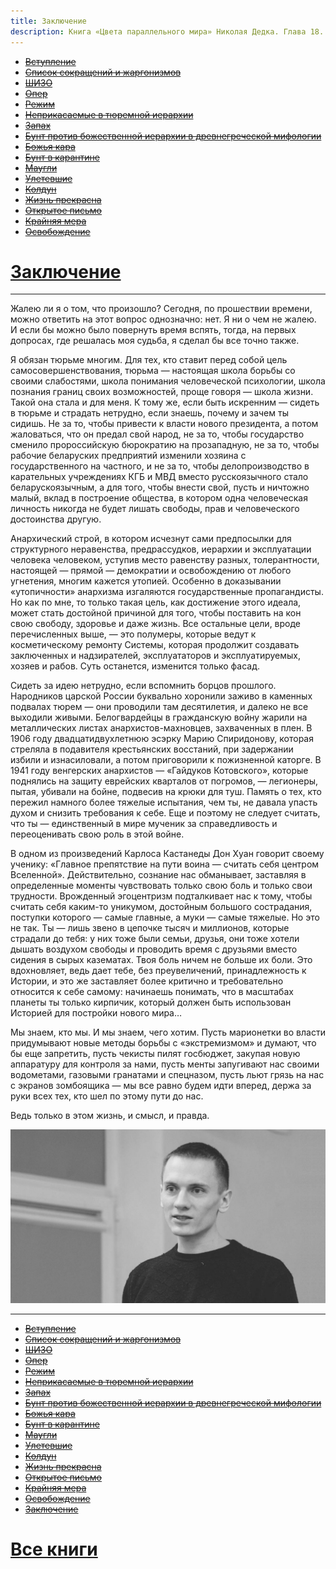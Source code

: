 ```yaml
---
title: Заключение
description: Книга «Цвета параллельного мира» Николая Дедка. Глава 18. Заключение
---
```


- ~~[Вступление](./1.md)~~
- ~~[Список сокращений и жаргонизмов](./2.md)~~
- ~~[ШИЗО](./3.md)~~
- ~~[Опер](./4.md)~~
- ~~[Режим](./5.md)~~
- ~~[Неприкасаемые в тюремной иерархии](./6.md)~~
- ~~[Запах](./7.md)~~
- ~~[Бунт против божественной иерархии в древнегреческой мифологии](./8.md)~~
- ~~[Божья кара](./9.md)~~
- ~~[Бунт в карантине](./10.md)~~
- ~~[Маугли](./11.md)~~
- ~~[Улетевшие](./12.md)~~
- ~~[Колдун](./13.md)~~
- ~~[Жизнь прекрасна](./14.md)~~
- ~~[Открытое письмо](./15.md)~~
- ~~[Крайняя мера](./16.md)~~
- ~~[Освобождение](./17.md)~~
# [Заключение](./18.md)

---

Жалею ли я о том, что произошло? Сегодня, по прошествии времени, можно ответить на этот вопрос однозначно: нет. Я ни о чем не жалею. И если бы можно было повернуть время вспять, тогда, на первых допросах, где решалась моя судьба, я сделал бы все точно также.

Я обязан тюрьме многим. Для тех, кто ставит перед собой цель самосовершенствования, тюрьма — настоящая школа борьбы со своими слабостями, школа понимания человеческой психологии, школа познания границ своих возможностей, проще говоря — школа жизни. Такой она стала и для меня. К тому же, если быть искренним — сидеть в тюрьме и страдать нетрудно, если знаешь, почему и зачем ты сидишь. Не за то, чтобы привести к власти нового президента, а потом жаловаться, что он предал свой народ, не за то, чтобы государство сменило пророссийскую бюрократию на прозападную, не за то, чтобы рабочие беларуских предприятий изменили хозяина с государственного на частного, и не за то, чтобы делопроизводство в карательных учреждениях КГБ и МВД вместо русскоязычного стало беларускоязычным, а для того, чтобы внести свой, пусть и ничтожно малый, вклад в построение общества, в котором одна человеческая личность никогда не будет лишать свободы, прав и человеческого достоинства другую.

Анархический строй, в котором исчезнут сами предпосылки для структурного неравенства, предрассудков, иерархии и эксплуатации человека человеком, уступив место равенству разных, толерантности, настоящей — прямой — демократии и освобождению от любого угнетения, многим кажется утопией. Особенно в доказывании «утопичности» анархизма изгаляются государственные пропагандисты. Но как по мне, то только такая цель, как достижение этого идеала, может стать достойной причиной для того, чтобы поставить на кон свою свободу, здоровье и даже жизнь. Все остальные цели, вроде перечисленных выше, — это полумеры, которые ведут к косметическому ремонту Системы, которая продолжит создавать заключенных и надзирателей, эксплуататоров и эксплуатируемых, хозяев и рабов. Суть останется, изменится только фасад.

Сидеть за идею нетрудно, если вспомнить борцов прошлого. Народников царской России буквально хоронили заживо в каменных подвалах тюрем — они проводили там десятилетия, и далеко не все выходили живыми. Белогвардейцы в гражданскую войну жарили на металлических листах анархистов-махновцев, захваченных в плен. В 1906 году двадцатидвухлетнюю эсэрку Марию Спиридонову, которая стреляла в подавителя крестьянских восстаний, при задержании избили и изнасиловали, а потом приговорили к пожизненной каторге. В 1941 году венгерских анархистов — «Гайдуков Котовского», которые поднялись на защиту еврейских кварталов от погромов, — легионеры, пытая, убивали на бойне, подвесив на крюки для туш. Память о тех, кто пережил намного более тяжелые испытания, чем ты, не давала упасть духом и снизить требования к себе. Еще и поэтому не следует считать, что ты — единственный в мире мученик за справедливость и переоценивать свою роль в этой войне.

В одном из произведений Карлоса Кастанеды Дон Хуан говорит своему ученику: «Главное препятствие на пути воина — считать себя центром Вселенной». Действительно, сознание нас обманывает, заставляя в определенные моменты чувствовать только свою боль и только свои трудности. Врожденный эгоцентризм подталкивает нас к тому, чтобы считать себя каким-то уникумом, достойным большого сострадания, поступки которого — самые главные, а муки — самые тяжелые. Но это не так. Ты — лишь звено в цепочке тысяч и миллионов, которые страдали до тебя: у них тоже были семьи, друзья, они тоже хотели дышать воздухом свободы и проводить время с друзьями вместо сидения в сырых казематах. Твоя боль ничем не больше их боли. Это вдохновляет, ведь дает тебе, без преувеличений, принадлежность к Истории, и это же заставляет более критично и требовательно относится к себе самому: начинаешь понимать, что в масштабах планеты ты только кирпичик, который должен быть использован Историей для постройки нового мира…

Мы знаем, кто мы. И мы знаем, чего хотим. Пусть марионетки во власти придумывают новые методы борьбы с «экстремизмом» и думают, что бы еще запретить, пусть чекисты пилят госбюджет, закупая новую аппаратуру для контроля за нами, пусть менты запугивают нас своими водометами, газовыми гранатами и спецназом, пусть льют грязь на нас с экранов зомбоящика — мы все равно будем идти вперед, держа за руки всех тех, кто шел по этому пути до нас.


Ведь только в этом жизнь, и смысл, и правда.


![](../img/author.jpg)


---

- ~~[Вступление](./1.md)~~
- ~~[Список сокращений и жаргонизмов](./2.md)~~
- ~~[ШИЗО](./3.md)~~
- ~~[Опер](./4.md)~~
- ~~[Режим](./5.md)~~
- ~~[Неприкасаемые в тюремной иерархии](./6.md)~~
- ~~[Запах](./7.md)~~
- ~~[Бунт против божественной иерархии в древнегреческой мифологии](./8.md)~~
- ~~[Божья кара](./9.md)~~
- ~~[Бунт в карантине](./10.md)~~
- ~~[Маугли](./11.md)~~
- ~~[Улетевшие](./12.md)~~
- ~~[Колдун](./13.md)~~
- ~~[Жизнь прекрасна](./14.md)~~
- ~~[Открытое письмо](./15.md)~~
- ~~[Крайняя мера](./16.md)~~
- ~~[Освобождение](./17.md)~~
- ~~[Заключение](./18.md)~~

# [Все книги](https://free-belarus.info/books)
